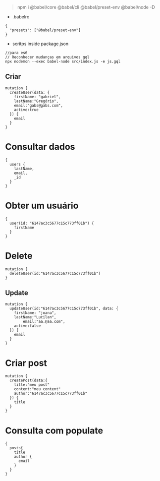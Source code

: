 > npm i @babel/core @babel/cli @babel/preset-env @babel/node -D

+ .babelrc
```
{
  "presets": ["@babel/preset-env"]
}
```

+ scritps inside package.json
```
//para es6
// Reconhecer mudanças em arquivos gql
npx nodemon --exec babel-node src/index.js -e js.gql
```

## Criar
```
mutation {
  createUser(data: {
    firstName: "gabriel",
    lastName:"Gregório",
    email:"gabs@gabs.com",
    active:true
  }) {
    email
  }
}
```

# Consultar dados
```
{
  users {
    lastName,
    email,
    _id
  }
}
```

# Obter um usuário
```
{
  user(id: "6147ac3c5677c15c773ff01b") {
    firstName
  }
}
```
# Delete
```
mutation {
  deleteUser(id:"6147ac3c5677c15c773ff01b")
}
```

## Update
```
mutation {
  updateUser(id:"6147ac3c5677c15c773ff01b", data: {
    firstName: "joana",
    lastName:"Lucilan",
		email:"aa.@aa.com",
    active:false
  }) {
    email
  }
}
```

# Criar post
```
mutation {
  createPost(data:{
    title:"meu post"
    content:"meu content"
    author:"6147ac3c5677c15c773ff01b"
  }) {
    title
  }
}
```

# Consulta com populate
```
{
  posts{
    title
    author {
      email
    }
  }
}
```